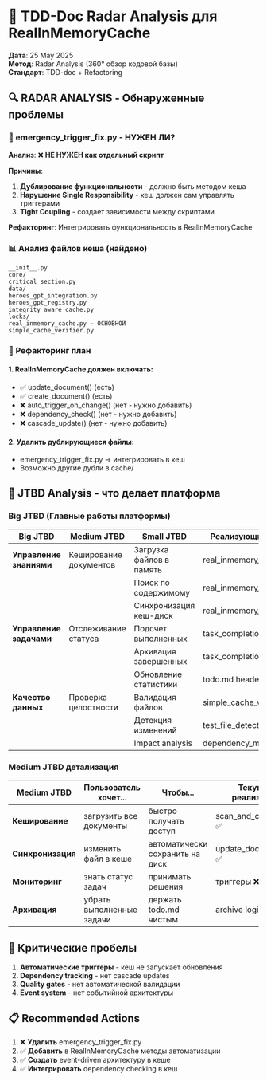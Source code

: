 # 🎯 TDD-Doc Radar Analysis для RealInMemoryCache

**Дата**: 25 May 2025  
**Метод**: Radar Analysis (360° обзор кодовой базы)  
**Стандарт**: TDD-doc + Refactoring  

## 🔍 RADAR ANALYSIS - Обнаруженные проблемы

### 🚨 emergency_trigger_fix.py - НУЖЕН ЛИ?

**Анализ**: ❌ **НЕ НУЖЕН как отдельный скрипт**

**Причины**:
1. **Дублирование функциональности** - должно быть методом кеша
2. **Нарушение Single Responsibility** - кеш должен сам управлять триггерами
3. **Tight Coupling** - создает зависимости между скриптами

**Рефакторинг**: Интегрировать функциональность в RealInMemoryCache

### 📊 Анализ файлов кеша (найдено)

```
__init__.py
core/
critical_section.py  
data/
heroes_gpt_integration.py
heroes_gpt_registry.py
integrity_aware_cache.py
locks/
real_inmemory_cache.py ← ОСНОВНОЙ
simple_cache_verifier.py
```

### 🔧 Рефакторинг план

#### 1. RealInMemoryCache должен включать:
- ✅ update_document() (есть)
- ✅ create_document() (есть) 
- ❌ auto_trigger_on_change() (нет - нужно добавить)
- ❌ dependency_check() (нет - нужно добавить)
- ❌ cascade_update() (нет - нужно добавить)

#### 2. Удалить дублирующиеся файлы:
- emergency_trigger_fix.py → интегрировать в кеш
- Возможно другие дубли в cache/

## 🎯 JTBD Analysis - что делает платформа

### Big JTBD (Главные работы платформы)

| Big JTBD | Medium JTBD | Small JTBD | Реализующие файлы | Статус |
|----------|-------------|-------------|------------------|--------|
| **Управление знаниями** | Кеширование документов | Загрузка файлов в память | real_inmemory_cache.py | ✅ |
| | | Поиск по содержимому | real_inmemory_cache.py | ✅ |
| | | Синхронизация кеш-диск | real_inmemory_cache.py | ✅ |
| **Управление задачами** | Отслеживание статуса | Подсчет выполненных | task_completion_trigger.py | ❌ |
| | | Архивация завершенных | task_completion_trigger.py | ❌ |
| | | Обновление статистики | todo.md header | ❌ |
| **Качество данных** | Проверка целостности | Валидация файлов | simple_cache_verifier.py | ? |
| | | Детекция изменений | test_file_detection.py | ❌ |
| | | Impact analysis | dependency_mapping.md | 🆕 |

### Medium JTBD детализация

| Medium JTBD | Пользователь хочет... | Чтобы... | Текущая реализация |
|-------------|----------------------|----------|-------------------|
| **Кеширование** | загрузить все документы | быстро получать доступ | scan_and_cache_all() ✅ |
| **Синхронизация** | изменить файл в кеше | автоматически сохранить на диск | update_document() ✅ |
| **Мониторинг** | знать статус задач | принимать решения | триггеры ❌ |
| **Архивация** | убрать выполненные задачи | держать todo.md чистым | archive logic ❌ |

## 🚨 Критические пробелы

1. **Автоматические триггеры** - кеш не запускает обновления
2. **Dependency tracking** - нет cascade updates  
3. **Quality gates** - нет автоматической валидации
4. **Event system** - нет событийной архитектуры

## 📋 Recommended Actions

1. ❌ **Удалить** emergency_trigger_fix.py
2. ✅ **Добавить** в RealInMemoryCache методы автоматизации
3. ✅ **Создать** event-driven архитектуру в кеше
4. ✅ **Интегрировать** dependency checking в кеш